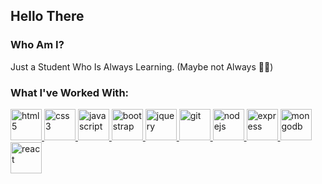 ## Hello There

### Who Am I?
Just a Student Who Is Always Learning. (Maybe not Always 🤥😝)

### What I've Worked With:

<a href="https://developer.mozilla.org/en-US/docs/Web/HTML"> 
    <img src="https://cdn.jsdelivr.net/gh/devicons/devicon/icons/html5/html5-plain-wordmark.svg" alt="html5" width="50" height="50"/>
</a>
<a href="https://developer.mozilla.org/en-US/docs/Web/CSS"> 
    <img src="https://cdn.jsdelivr.net/gh/devicons/devicon/icons/css3/css3-plain-wordmark.svg" alt="css3" width="50" height="50"/> 
</a>
<a href="https://developer.mozilla.org/en-US/docs/Web/JavaScript">
    <img src="https://cdn.jsdelivr.net/gh/devicons/devicon/icons/javascript/javascript-original.svg" alt="javascript" width="50" height="50"/>
</a>
<a href="https://getbootstrap.com/">
    <img src="https://cdn.jsdelivr.net/gh/devicons/devicon/icons/bootstrap/bootstrap-original.svg" alt="bootstrap" width="50" height="50"/>
</a>
<a href="https://jquery.com/">
    <img src="https://cdn.jsdelivr.net/gh/devicons/devicon/icons/jquery/jquery-plain-wordmark.svg" alt="jquery" width="50" height="50"/> 
</a>
<a href="https://git-scm.com/doc">
    <img src="https://cdn.jsdelivr.net/gh/devicons/devicon/icons/git/git-plain-wordmark.svg" alt="git" width="50" height="50"/>
</a>
<a href="https://nodejs.org/docs/latest/api/">
    <img src="https://cdn.jsdelivr.net/gh/devicons/devicon/icons/nodejs/nodejs-original.svg" alt="nodejs" width="50" height="50"/> 
</a>
<a href="https://expressjs.com/">
    <img src="https://icongr.am/devicon/express-original.svg?size=128&color=db9e9e" alt="express" width="50" height="50"/>
</a>
<a href="https://www.mongodb.com/">
    <img src="https://cdn.jsdelivr.net/gh/devicons/devicon/icons/mongodb/mongodb-original.svg" alt="mongodb" width="50" height="50"/>
</a>
<a href="https://react.dev/">
    <img src="https://cdn.jsdelivr.net/gh/devicons/devicon/icons/react/react-original.svg" alt="react" width="50" height="50"/>
</a>
